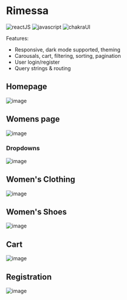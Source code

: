 # Rimessa

![reactJS](https://img.shields.io/badge/React-20232A?style=for-the-badge&logo=react&logoColor=61DAFB)
![javascript](https://img.shields.io/badge/JavaScript-323330?style=for-the-badge&logo=javascript&logoColor=F7DF1E)
![chakraUI](https://img.shields.io/badge/Chakra--UI-319795?style=for-the-badge&logo=chakra-ui&logoColor=white)

Features:

- Responsive, dark mode supported, theming
- Carousals, cart, filtering, sorting, pagination
- User login/register
- Query strings & routing

## Homepage

![image](https://user-images.githubusercontent.com/112859531/222204616-ecb97c0d-1ae3-43cd-8d66-bebdd5c14419.png)


## Womens page

![image](https://user-images.githubusercontent.com/112859531/222204214-395eeace-5ada-4d91-82bc-0e6675eaa836.png)

### Dropdowns

![image](https://user-images.githubusercontent.com/112859531/235865875-1a13926d-9217-431e-acbd-a31edab6b546.png)

## Women's Clothing

![image](https://user-images.githubusercontent.com/112859531/235865068-84236f9f-e585-4820-8213-8ca57ebbc676.png)

## Women's Shoes

![image](https://user-images.githubusercontent.com/112859531/235865169-031920bb-f8e6-4141-8fdc-c914f559f288.png)

## Cart

![image](https://user-images.githubusercontent.com/112859531/235866445-eacdfdc9-e99b-4892-920f-ebb43403c784.png)

## Registration

![image](https://user-images.githubusercontent.com/112859531/222205305-3c757f80-1114-4855-948b-a02d543c0e23.png)


